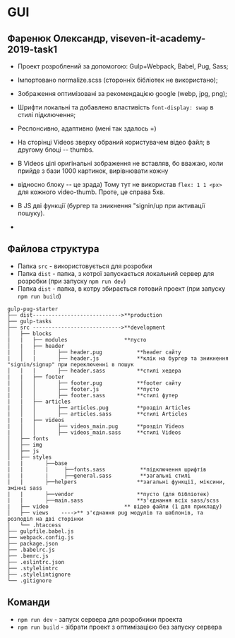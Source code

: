 # GUI

## Фаренюк Олександр, viseven-it-academy-2019-task1
* Проект розроблений за допомогою: Gulp+Webpack, Babel, Pug, Sass; 
* Імпортовано normalize.scss (сторонніх бібліотек не використано);
* Зображення оптимізовані за рекомендацією google (webp, jpg, png);
* Шрифти локальні та добавлено властивість ```font-display: swap``` в стилі підключення;
* Респонсивно, адаптивно (мені так здалось =)

* На сторінці Videos зверху обраний користувачем відео файл; в другому блоці -- thumbs.
* В Videos цілі оригінальні зображення не вставляв, бо вважаю, коли прийде з бази 1000 картинок, вирівнювати кожну
* відносно блоку -- це зрада) Тому тут не використав ```flex: 1 1 <px>``` для кожного video-thumb. Проте, це справа 5хв.
* В JS дві функції (бургер та зникнення "signin/up при активації пошуку).
* 
## Файлова структура
* Папка ```src``` - використовується для розробки
* Папка ```dist``` - папка, з котрої запускається локальний сервер для розробки (при запуску ```npm run dev```)
* Папка ```dist``` - папка, в котру збирається готовий проект (при запуску ```npm run build```)
```
gulp-pug-starter
├── dist---------------------------->**production
├── gulp-tasks
├── src ---------------------------->**development                              
│   ├── blocks
|   |   ├── modules                  **пусто
│   |   ├── header
|   │   |       ├── header.pug           **header сайту
|   │   |       ├── header.js            **клік на бургер та зникнення "signin/signup" при переключенні в пошук
│   |   |       ├── header.sass          **стилі хедера
|   |   ├── footer
|   │   │       ├── footer.pug           **footer сайту 
|   │   │       ├── footer.js            **пусто   
|   │   │       ├── footer.sass          **стилі футер
|   |   ├── articles
|   │   │       ├── articles.pug         **розділ Articles
|   │   │       ├── articles.sass        **стилі Articles
|   |   ├── videos
|   │   │       ├── videos_main.pug      **розділ Videos
|   │   │       ├── videos_main.sass     **стилі Videos
│   ├── fonts                        
│   ├── img
│   ├── js
│   ├── styles
|   |       ├──base
|   |       |     ├──fonts.sass           **підключення шрифтів
|   |       |     ├──general.sass         **загальні стилі
|   |       ├──helpers                   **загальні функції, міксини, змінні sass
|   |       ├──vendor                    **пусто (для бібліотек)
|   |       ├──main.sass                 **з'єднання всіх sass/scss    
|   ├── video                        ** відео файли (1 для прикладу)
│   ├── views    ---->** з'єднання pug модулів та шаблонів, та розподіл на дві сторінки
│   └── .htaccess
├── gulpfile.babel.js
├── webpack.config.js
├── package.json
├── .babelrc.js
├── .bemrc.js
├── .eslintrc.json
├── .stylelintrc
├── .stylelintignore
└── .gitignore
```
## Команди
* ```npm run dev``` - запуск сервера для розробкики проекта
* ```npm run build``` - зібрати проект з оптимізацією без запуску сервера